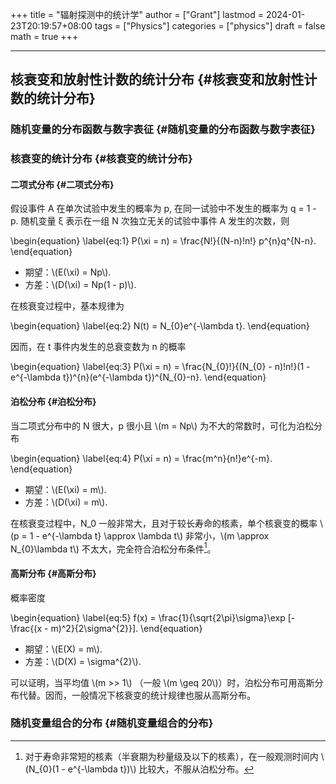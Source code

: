 +++
title = "辐射探测中的统计学"
author = ["Grant"]
lastmod = 2024-01-23T20:19:57+08:00
tags = ["Physics"]
categories = ["physics"]
draft = false
math = true
+++

---


## 核衰变和放射性计数的统计分布 {#核衰变和放射性计数的统计分布}


### 随机变量的分布函数与数字表征 {#随机变量的分布函数与数字表征}


### 核衰变的统计分布 {#核衰变的统计分布}


#### 二项式分布 {#二项式分布}

假设事件 A 在单次试验中发生的概率为 p, 在同一试验中不发生的概率为 q = 1 - p. 随机变量 &xi; 表示在一组 N 次独立无关的试验中事件 A 发生的次数，则

\begin{equation}
\label{eq:1}
P(\xi = n) = \frac{N!}{(N-n)!n!} p^{n}q^{N-n}.
\end{equation}

-   期望：\\(E(\xi) = Np\\).
-   方差：\\(D(\xi) = Np(1 - p)\\).

在核衰变过程中，基本规律为

\begin{equation}
\label{eq:2}
N(t) = N\_{0}e^{-\lambda t}.
\end{equation}

因而，在 t 事件内发生的总衰变数为 n 的概率

\begin{equation}
\label{eq:3}
P(\xi = n) = \frac{N\_{0}!}{(N\_{0} - n)!n!}(1 - e^{-\lambda t})^{n}(e^{-\lambda t})^{N\_{0}-n}.
\end{equation}


#### 泊松分布 {#泊松分布}

当二项式分布中的 N 很大，p 很小且 \\(m = Np\\) 为不大的常数时，可化为泊松分布

\begin{equation}
\label{eq:4}
P(\xi = n) = \frac{m^n}{n!}e^{-m}.
\end{equation}

-   期望：\\(E(\xi) = m\\).
-   方差：\\(D(\xi) = m\\).

在核衰变过程中，N_0 一般非常大，且对于较长寿命的核素，单个核衰变的概率 \\(p = 1 - e^{-\lambda t} \approx \lambda t\\) 非常小，\\(m \approx N\_{0}\lambda t\\) 不太大，完全符合泊松分布条件[^fn:1]。


#### 高斯分布 {#高斯分布}

概率密度

\begin{equation}
\label{eq:5}
f(x) = \frac{1}{\sqrt{2\pi}\sigma}\exp [-\frac{(x - m)^2}{2\sigma^{2}}].
\end{equation}

-   期望：\\(E(X) = m\\).
-   方差：\\(D(X) = \sigma^{2}\\).

可以证明，当平均值 \\(m >> 1\\) （一般 \\(m \geq 20\\)）时，泊松分布可用高斯分布代替。因而，一般情况下核衰变的统计规律也服从高斯分布。


### 随机变量组合的分布 {#随机变量组合的分布}

[^fn:1]: 对于寿命非常短的核素（半衰期为秒量级及以下的核素），在一般观测时间内 \\(N\_{0}(1 - e^{-\lambda t})\\) 比较大，不服从泊松分布。
